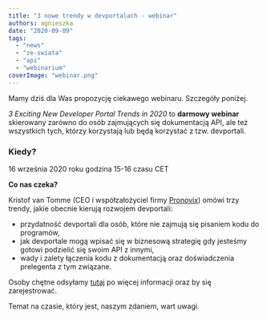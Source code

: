 ```yaml
---
title: "3 nowe trendy w devportalach - webinar"
authors: agnieszka
date: "2020-09-09"
tags:
  - "news"
  - "ze-swiata"
  - "api"
  - "webinarium"
coverImage: "webinar.png"
---
```


Mamy dziś dla Was propozycję ciekawego webinaru. Szczegóły poniżej.

_3 Exciting New Developer Portal Trends in 2020_ to **darmowy webinar**
skierowany zarówno do osób zajmujących się dokumentacją API, ale też wszystkich
tych, którzy korzystają lub będą korzystać z tzw. devportali.

### Kiedy?

16 września 2020 roku godzina 15-16 czasu CET

**Co nas czeka?**

Kristof van Tomme (CEO i współzałożyciel firmy
[Pronovix](https://pronovix.com/)) omówi trzy trendy, jakie obecnie kierują
rozwojem devportali:

- przydatność devportali dla osób, które nie zajmują się pisaniem kodu do
  programów,
- jak devportale mogą wpisać się w biznesową strategię gdy jesteśmy gotowi
  podzielić się swoim API z innymi,
- wady i zalety łączenia kodu z dokumentacją oraz doświadczenia prelegenta z tym
  związane.

Osoby chętne odsyłamy
[tutaj](https://www.eventbrite.com/e/3-exciting-new-developer-portal-trends-in-2020-with-kristof-van-tomme-tickets-119277284569)
po więcej informacji oraz by się zarejestrować.

Temat na czasie, który jest, naszym zdaniem, wart uwagi.
